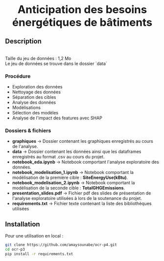 <h1 style="text-align: center; font-size: 35px;">Anticipation des besoins énergétiques de bâtiments</h1>

## Description
 <br>
Taille du jeu de données : 1,2 Mo <br>
Le jeu de données se trouve dans le dossier `data`

### Procédure
- Exploration des données
- Nettoyage des données
- Séparation des cibles 
- Analyse des données
- Modélisations
- Sélection des modèles
- Analyse de l'impact des features avec SHAP


### Dossiers & fichiers
- **graphiques** &rarr; Dossier contenant les graphiques enregistrés au cours de l'analyse.
- **data** &rarr; Dossier contenant les données ainsi que les dataframes enregistrés au format .csv au cours du projet.
- **notebook_eda.ipynb** &rarr; Notebook comportant l'analyse exploratoire des données.
- **notebook_modelisation_1.ipynb** &rarr; Notebook comportant la modélisation de la première cible : **SiteEnergyUse(kBtu)**.
- **notebook_modelisation_2.ipynb** &rarr; Notebook comportant la modélisation de la seconde cible : **TotalGHGEmissions**.
- **presentation_slides.pdf** &rarr; Fichier pdf des slides de présentation de l'analyse exploratoire utilisées à lors de la soutenance du projet.
- **requirements.txt** &rarr; Fichier texte contenant la liste des bibliothèques utilisées

## Installation
Pour une utilisation en local :

```bash
git clone https://github.com/amaysounabe/ocr-p4.git
cd ocr-p3
pip install -r requirements.txt
```